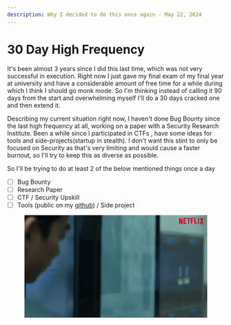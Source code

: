 ```yaml
---
description: Why I decided to do this once again - May 22, 2024
---
```


# 30 Day High Frequency

It's been almost 3 years since I did this last time, which was not very successful in execution. Right now I just gave my final exam of my final year at university and have a considerable amount of free time for a while during which I think I should go monk mode. So I'm thinking instead of calling it 90 days from the start and overwhelming myself I'll do a 30 days cracked one and then extend it.

Describing my current situation right now, I haven't done Bug Bounty since the last high frequency at all, working on a paper with a Security Research Institute. Been a while since I participated in CTFs , have some ideas for tools and side-projects(startup in stealth). I don't want this stint to only be focused on Security as that's very limiting and would cause a faster burnout, so I'll try to keep this as diverse as possible.

So I'll be trying to do at least 2 of the below mentioned things once a day&#x20;

* [ ] Bug Bounty
* [ ] Research Paper
* [ ] CTF / Security Upskill
* [ ] Tools (public on my [github](https://github.com/Kaiser784?tab=repositories)) / Side project&#x20;

<figure><img src=".gitbook/assets/onemore.gif" alt=""><figcaption></figcaption></figure>
